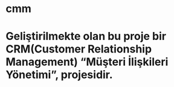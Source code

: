 # cmm
# Geliştirilmekte olan bu proje bir CRM(Customer Relationship Management) “Müşteri İlişkileri Yönetimi”, projesidir.
